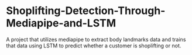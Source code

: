 # Shoplifting-Detection-Through-Mediapipe-and-LSTM
A project that utilizes mediapipe to extract body landmarks data and trains that data using LSTM to predict whether a customer is shoplifting or not.
